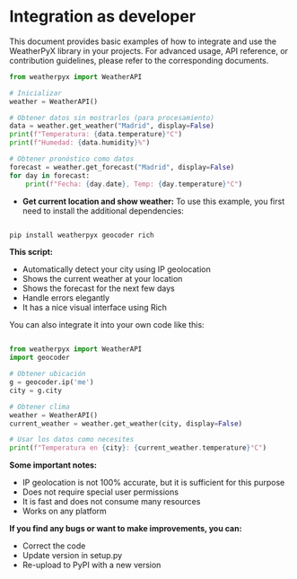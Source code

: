 # Integration as developer

This document provides basic examples of how to integrate and use the WeatherPyX library in your projects. For advanced usage, API reference, or contribution guidelines, please refer to the corresponding documents.

``` python
from weatherpyx import WeatherAPI

# Inicializar
weather = WeatherAPI()

# Obtener datos sin mostrarlos (para procesamiento)
data = weather.get_weather("Madrid", display=False)
print(f"Temperatura: {data.temperature}°C")
print(f"Humedad: {data.humidity}%")

# Obtener pronóstico como datos
forecast = weather.get_forecast("Madrid", display=False)
for day in forecast:
    print(f"Fecha: {day.date}, Temp: {day.temperature}°C")

``` 

- **Get current location and show weather:**
To use this example, you first need to install the additional dependencies:

``` bash

pip install weatherpyx geocoder rich

``` 

**This script:**

- Automatically detect your city using IP geolocation
- Shows the current weather at your location
- Shows the forecast for the next few days
- Handle errors elegantly
- It has a nice visual interface using Rich

You can also integrate it into your own code like this:

``` Python

from weatherpyx import WeatherAPI
import geocoder

# Obtener ubicación
g = geocoder.ip('me')
city = g.city

# Obtener clima
weather = WeatherAPI()
current_weather = weather.get_weather(city, display=False)

# Usar los datos como necesites
print(f"Temperatura en {city}: {current_weather.temperature}°C")

``` 
**Some important notes:**

- IP geolocation is not 100% accurate, but it is sufficient for this purpose
- Does not require special user permissions
- It is fast and does not consume many resources
- Works on any platform


**If you find any bugs or want to make improvements, you can:**

- Correct the code
- Update version in setup.py
- Re-upload to PyPI with a new version
